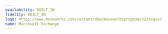 ```yaml
---
availability: BUILT_IN
fidelity: BUILT_IN
logo: https://www.moveworks.com/content/dam/moveworksprogram/v2/logos/integration-logos/exchange-integration-logo-primary.svg
name: Microsoft Exchange
---
```

